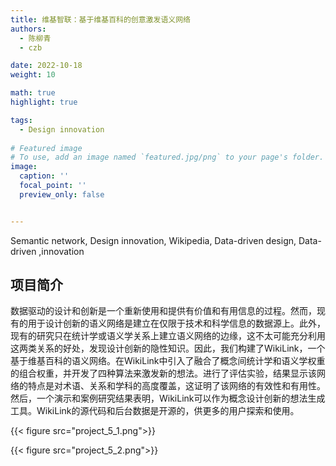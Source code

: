```yaml
---
title: 维基智联：基于维基百科的创意激发语义网络
authors:
  - 陈柳青
  - czb

date: 2022-10-18
weight: 10

math: true
highlight: true

tags:
  - Design innovation
  
# Featured image
# To use, add an image named `featured.jpg/png` to your page's folder.
image:
  caption: ''
  focal_point: ''
  preview_only: false


---
```

Semantic network, Design innovation, Wikipedia, Data-driven design, Data-driven ,innovation
<!--more-->

## 项目简介

数据驱动的设计和创新是一个重新使用和提供有价值和有用信息的过程。然而，现有的用于设计创新的语义网络是建立在仅限于技术和科学信息的数据源上。此外，现有的研究只在统计学或语义学关系上建立语义网络的边缘，这不太可能充分利用这两类关系的好处，发现设计创新的隐性知识。因此，我们构建了WikiLink，一个基于维基百科的语义网络。在WikiLink中引入了融合了概念间统计学和语义学权重的组合权重，并开发了四种算法来激发新的想法。进行了评估实验，结果显示该网络的特点是对术语、关系和学科的高度覆盖，这证明了该网络的有效性和有用性。然后，一个演示和案例研究结果表明，WikiLink可以作为概念设计创新的想法生成工具。WikiLink的源代码和后台数据是开源的，供更多的用户探索和使用。

{{< figure src="project_5_1.png">}}

{{< figure src="project_5_2.png">}}
